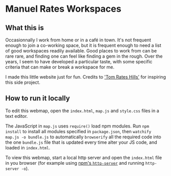 # Manuel Rates Workspaces

## What this is

Occasionnally I work from home or in a café in town. It's not frequent enough to join a co-working space, but it is frequent enough to need a list of good workspaces readily available. Good places to work from can be rare rare, and finding one can feel like finding a gem in the rough. Over the years, I seem to have developed a particular taste, with some specific criteria that can make or break a workspace for me.

I made this little website just for fun. Credits to ['Tom Rates Hills'](https://macwright.org/hills/) for inspiring this side project.

## How to run it locally

To edit this webmap, open the `index.html`, `map.js` and `style.css` files in a text editor.

The JavaScript in `map.js` uses `require()` load npm modules. Run `npm install` to install all modules specified in `package.json`, then `watchify map.js -o bundle.js` to automatically `browserify` all the required code into the one `bundle.js` file that is updated every time alter your JS code, and loaded in `index.html`.

To view this webmap, start a local http server and open the `index.html` file in you browser (for example using [npm's `http-server`](https://www.npmjs.com/package/http-server) and running `http-server -o`).
